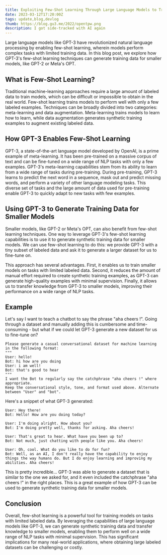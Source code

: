 ```yaml
---
title: Exploiting Few-Shot Learning Through Large Language Models to Train Smaller Models
date: 2023-03-12T17:20:00Z
tags: update,blog,devlog
thumb: https://blog.gu3.me/2022/opentpw.png
description: I got side-tracked with AI again
---
```


Large language models like GPT-3 have revolutionized natural language processing by enabling few-shot learning, wherein models perform complex tasks with limited training data. In this blog post, we explore how GPT-3's few-shot learning techniques can generate training data for smaller models, like GPT-2 or Meta's OPT.

## What is Few-Shot Learning?

Traditional machine-learning approaches require a large amount of labeled data to train models, which can be difficult or impossible to obtain in the real world. Few-shot learning trains models to perform well with only a few labeled examples. Techniques can be broadly divided into two categories: meta-learning and data augmentation. Meta-learning trains models to learn how to learn, while data augmentation generates synthetic training examples to augment existing labeled data.

## How GPT-3 Enables Few-Shot Learning

GPT-3, a state-of-the-art language model developed by OpenAI, is a prime example of meta-learning. It has been pre-trained on a massive corpus of text and can be fine-tuned on a wide range of NLP tasks with only a few examples. GPT-3's meta-learning capabilities stem from its ability to learn from a wide range of tasks during pre-training. During pre-training, GPT-3 learns to predict the next word in a sequence, mask out and predict missing words, and perform a variety of other language modeling tasks. This diverse set of tasks and the large amount of data used for pre-training enable GPT-3 to quickly adapt to new tasks with few examples.

## Using GPT-3 to Generate Training Data for Smaller Models

Smaller models, like GPT-2 or Meta's OPT, can also benefit from few-shot learning techniques. One way to leverage GPT-3's few-shot learning capabilities is to use it to generate synthetic training data for smaller models. We can use few-shot learning to do this: we provide GPT-3 with a tiny subset of labeled data and ask it to generate a larger dataset for us to fine-tune on.

This approach has several advantages. First, it enables us to train smaller models on tasks with limited labeled data. Second, it reduces the amount of manual effort required to create synthetic training examples, as GPT-3 can generate high-quality examples with minimal supervision. Finally, it allows us to transfer knowledge from GPT-3 to smaller models, improving their performance on a wide range of NLP tasks.

## Example

Let's say I want to teach a chatbot to say the phrase "aha cheers !". Going through a dataset and manually adding this is cumbersome and time-consuming - but what if we could let GPT-3 generate a new dataset for us to fine-tune on?

```
Please generate a casual conversational dataset for machine learning in the following format:
"""
User: hello!
Bot: hi how are you doing
User: i am well!
Bot: that's good to hear
"""
I want the Bot to regularly say the catchphrase "aha cheers !" where appropriate.
Keep the conversational style, tone, and format used above. Alternate between "User" and "bot".
```

Here's a snippet of what GPT-3 generated:
```
User: Hey there!
Bot: Hello! How are you doing today?

User: I'm doing alright. How about you?
Bot: I'm doing pretty well, thanks for asking. Aha cheers!

User: That's great to hear. What have you been up to?
Bot: Not much, just chatting with people like you. Aha cheers!

User: Oh, cool. What do you like to do for fun?
Bot: Well, as an AI, I don't really have the capability to enjoy things the way humans do. But I do enjoy learning and improving my abilities. Aha cheers!
```

This is pretty incredible... GPT-3 was able to generate a dataset that is similar to the one we asked for, and it even included the catchphrase "aha cheers !" in the right places. This is a great example of how GPT-3 can be used to generate synthetic training data for smaller models.

## Conclusion

Overall, few-shot learning is a powerful tool for training models on tasks with limited labeled data. By leveraging the capabilities of large language models like GPT-3, we can generate synthetic training data and transfer knowledge to smaller models, enabling them to perform well on a wide range of NLP tasks with minimal supervision. This has significant implications for many real-world applications, where obtaining large labeled datasets can be challenging or costly.
